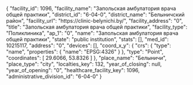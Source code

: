 {
    "facility_id": 1096,
    "facility_name": "Запольская амбулатория врача общей практики",
    "district_id": "6-04-0",
    "district_name": "Белыничский район",
    "facility_url": "https:\/\/clinic-belynichi.by\/",
    "facility_address": "0",
    "title": "Запольская амбулатория врача общей практики",
    "facility_type": "Поликлиника",
    "ap_1": "0",
    "name": "Запольская амбулатория врача общей практики",
    "state": "public institution",
    "stats": [],
    "med_id": 10215117,
    "address": "0",
    "devices": [],
    "coord_x_y": {
        "crs": {
            "type": "name",
            "properties": {
                "name": "EPSG:4326"
            }
        },
        "type": "Point",
        "coordinates": [
            29.6066,
            53.8326
        ]
    },
    "place_name": "Белыничи",
    "place_type": "city",
    "localties_key": 132,
    "year_of_closing": null,
    "year_of_opening": "0",
    "healthcare_facility_key": 1096,
    "administrative_division_id": "6-04-0"
}